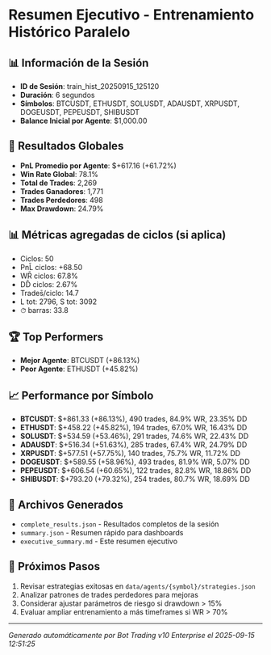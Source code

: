 # Resumen Ejecutivo - Entrenamiento Histórico Paralelo

## 📊 Información de la Sesión
- **ID de Sesión**: train_hist_20250915_125120
- **Duración**: 6 segundos
- **Símbolos**: BTCUSDT, ETHUSDT, SOLUSDT, ADAUSDT, XRPUSDT, DOGEUSDT, PEPEUSDT, SHIBUSDT
- **Balance Inicial por Agente**: $1,000.00

## 🎯 Resultados Globales
- **PnL Promedio por Agente**: $+617.16 (+61.72%)
- **Win Rate Global**: 78.1%
- **Total de Trades**: 2,269
- **Trades Ganadores**: 1,771
- **Trades Perdedores**: 498
- **Max Drawdown**: 24.79%

## 📊 Métricas agregadas de ciclos (si aplica)
- Ciclos: 50
- PnL̄ ciclos: +68.50
- WR̄ ciclos: 67.8%
- DD̄ ciclos: 2.67%
- Trades̄/ciclo: 14.7
- L tot: 2796, S tot: 3092
- ⏱̄ barras: 33.8


## 🏆 Top Performers
- **Mejor Agente**: BTCUSDT (+86.13%)
- **Peor Agente**: ETHUSDT (+45.82%)

## 📈 Performance por Símbolo
- **BTCUSDT**: $+861.33 (+86.13%), 490 trades, 84.9% WR, 23.35% DD
- **ETHUSDT**: $+458.22 (+45.82%), 194 trades, 67.0% WR, 16.43% DD
- **SOLUSDT**: $+534.59 (+53.46%), 291 trades, 74.6% WR, 22.43% DD
- **ADAUSDT**: $+516.34 (+51.63%), 285 trades, 67.4% WR, 24.79% DD
- **XRPUSDT**: $+577.51 (+57.75%), 140 trades, 75.7% WR, 11.72% DD
- **DOGEUSDT**: $+589.55 (+58.96%), 493 trades, 81.9% WR, 5.07% DD
- **PEPEUSDT**: $+606.54 (+60.65%), 122 trades, 82.8% WR, 18.86% DD
- **SHIBUSDT**: $+793.20 (+79.32%), 254 trades, 80.7% WR, 18.69% DD

## 📁 Archivos Generados
- `complete_results.json` - Resultados completos de la sesión
- `summary.json` - Resumen rápido para dashboards
- `executive_summary.md` - Este resumen ejecutivo

## 🎯 Próximos Pasos
1. Revisar estrategias exitosas en `data/agents/{symbol}/strategies.json`
2. Analizar patrones de trades perdedores para mejoras
3. Considerar ajustar parámetros de riesgo si drawdown > 15%
4. Evaluar ampliar entrenamiento a más timeframes si WR > 70%

---
*Generado automáticamente por Bot Trading v10 Enterprise el 2025-09-15 12:51:25*
